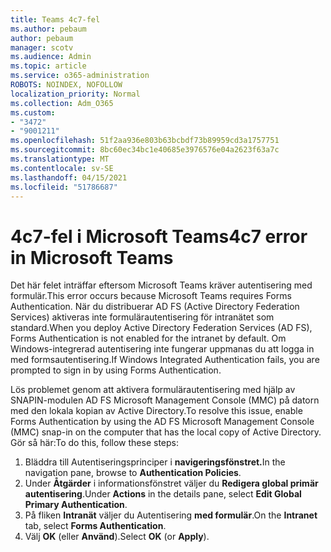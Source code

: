 ```yaml
---
title: Teams 4c7-fel
ms.author: pebaum
author: pebaum
manager: scotv
ms.audience: Admin
ms.topic: article
ms.service: o365-administration
ROBOTS: NOINDEX, NOFOLLOW
localization_priority: Normal
ms.collection: Adm_O365
ms.custom:
- "3472"
- "9001211"
ms.openlocfilehash: 51f2aa936e803b63bcbdf73b89959cd3a1757751
ms.sourcegitcommit: 8bc60ec34bc1e40685e3976576e04a2623f63a7c
ms.translationtype: MT
ms.contentlocale: sv-SE
ms.lasthandoff: 04/15/2021
ms.locfileid: "51786687"
---
```

# <a name="4c7-error-in-microsoft-teams"></a><span data-ttu-id="67797-102">4c7-fel i Microsoft Teams</span><span class="sxs-lookup"><span data-stu-id="67797-102">4c7 error in Microsoft Teams</span></span>

<span data-ttu-id="67797-103">Det här felet inträffar eftersom Microsoft Teams kräver autentisering med formulär.</span><span class="sxs-lookup"><span data-stu-id="67797-103">This error occurs because Microsoft Teams requires Forms Authentication.</span></span> <span data-ttu-id="67797-104">När du distribuerar AD FS (Active Directory Federation Services) aktiveras inte formulärautentisering för intranätet som standard.</span><span class="sxs-lookup"><span data-stu-id="67797-104">When you deploy Active Directory Federation Services (AD FS), Forms Authentication is not enabled for the intranet by default.</span></span> <span data-ttu-id="67797-105">Om Windows-integrerad autentisering inte fungerar uppmanas du att logga in med formsautentisering.</span><span class="sxs-lookup"><span data-stu-id="67797-105">If Windows Integrated Authentication fails, you are prompted to sign in by using Forms Authentication.</span></span>

<span data-ttu-id="67797-106">Lös problemet genom att aktivera formulärautentisering med hjälp av SNAPIN-modulen AD FS Microsoft Management Console (MMC) på datorn med den lokala kopian av Active Directory.</span><span class="sxs-lookup"><span data-stu-id="67797-106">To resolve this issue, enable Forms Authentication by using the AD FS Microsoft Management Console (MMC) snap-in on the computer that has the local copy of Active Directory.</span></span> <span data-ttu-id="67797-107">Gör så här:</span><span class="sxs-lookup"><span data-stu-id="67797-107">To do this, follow these steps:</span></span> 

1. <span data-ttu-id="67797-108">Bläddra till Autentiseringsprinciper i **navigeringsfönstret.**</span><span class="sxs-lookup"><span data-stu-id="67797-108">In the navigation pane, browse to **Authentication Policies**.</span></span>
2. <span data-ttu-id="67797-109">Under **Åtgärder** i informationsfönstret väljer du **Redigera global primär autentisering**.</span><span class="sxs-lookup"><span data-stu-id="67797-109">Under **Actions** in the details pane, select **Edit Global Primary Authentication**.</span></span>
3. <span data-ttu-id="67797-110">På fliken **Intranät** väljer du Autentisering **med formulär**.</span><span class="sxs-lookup"><span data-stu-id="67797-110">On the **Intranet** tab, select **Forms Authentication**.</span></span>
4. <span data-ttu-id="67797-111">Välj **OK** (eller **Använd**).</span><span class="sxs-lookup"><span data-stu-id="67797-111">Select **OK** (or **Apply**).</span></span>